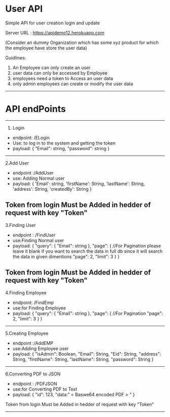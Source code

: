 # User API
Simple API for user creation login and update

 Server URL :  https://apidemo12.herokuapp.com

(Consider an dummy Organization which has some xyz product for which the employee have store the user data)

Guidlines:
1. An Employee can only create an user
2. user data can only be accessed by Employee
3. employees need a token to Access an user data
4. only admin employees can create or modify the user data

-----------------------------------------------------------------------------------
# API endPoints
-----------------------------------------------------------------------------------
1.  Login
*  endpoint: /ELogin
*  Use: to log in to the system and getting the token
*  payload:
{
    "Email": string,
    "password": string
}
 -----------------------------------------------------------------------------------
 
 2.Add User
 *   endpoint :/AddUser
 *   use: Adding Normal user
 *   payload:
{
    'Email': string,
    'firstName': String,
    'lastName': String,
    'address': String,
    'createdBy': String
}

Token from login  Must be Added in hedder of request with key "Token" 
-----------------------------------------------------------------------------------
 
3.Finding User 
* endpoint : /FindUser
*  use:Finding Normal user 
*  payload:
{
    "query": {
        "Email": string
    },
    "page": { //For Pagination please leave it blank if you want to search the data in full db  since it will search the data in given dimentions
        "page": 2,
        "limit": 3
    }
}
  
Token from login  Must be Added in hedder of request with key "Token" 
-----------------------------------------------------------------------------------  

4.Finding Employee
 *  endpoint: /FindEmp  
 *  use:for Finding Employee
 *  payload:
 {
     "query": {
         "Email": string
     },
     "page": { //For Pagination
         "page": 2,
         "limit": 3
     }
 }
-----------------------------------------------------------------------------------

5.Creating Employee
  * endpoint :/AddEMP
  * use:Adding Employee user
  *  payload:
 {
    "isAdmin": Boolean,
    "Email": String,
    "Eid": String,
    "address": String,
    "firstName": String,
    "lastName": String,
    "password": String
}
----------------------------------------------------------------------------------- 

6.Converting PDF to JSON  
 * endpoint : /PDFJSON
*  use:for Converting PDF to Text 
*  payload:
{
    "id": 123,
    "data:" < Baswe64 encoded PDF > "
}
  
Token from login  Must be Added in hedder of request with key "Token" 

----------------------------------------------------------------------------------- 
